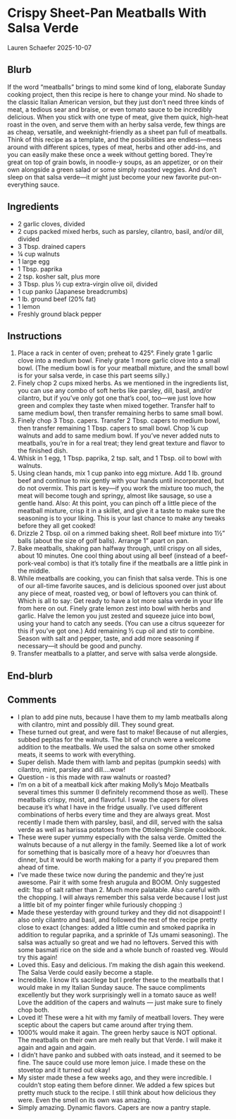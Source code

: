 # Crispy Sheet-Pan Meatballs With Salsa Verde
Lauren Schaefer
2025-10-07

## Blurb

If the word “meatballs” brings to mind some kind of long, elaborate
Sunday cooking project, then this recipe is here to change your mind. No
shade to the classic Italian American version, but they just don’t need
three kinds of meat, a tedious sear and braise, or even tomato sauce to
be incredibly delicious. When you stick with one type of meat, give them
quick, high-heat roast in the oven, and serve them with an herby salsa
verde, few things are as cheap, versatile, and weeknight-friendly as a
sheet pan full of meatballs. Think of this recipe as a template, and the
possibilities are endless—mess around with different spices, types of
meat, herbs and other add-ins, and you can easily make these once a week
without getting bored. They’re great on top of grain bowls, in noodle-y
soups, as an appetizer, or on their own alongside a green salad or some
simply roasted veggies. And don’t sleep on that salsa verde—it might
just become your new favorite put-on-everything sauce.

## Ingredients

- 2 garlic cloves, divided
- 2 cups packed mixed herbs, such as parsley, cilantro, basil, and/or
  dill, divided
- 3 Tbsp. drained capers
- ¼ cup walnuts
- 1 large egg
- 1 Tbsp. paprika
- 2 tsp. kosher salt, plus more
- 3 Tbsp. plus ½ cup extra-virgin olive oil, divided
- 1 cup panko (Japanese breadcrumbs)
- 1 lb. ground beef (20% fat)
- 1 lemon
- Freshly ground black pepper

## Instructions

1.  Place a rack in center of oven; preheat to 425°. Finely grate 1
    garlic clove into a medium bowl. Finely grate 1 more garlic clove
    into a small bowl. (The medium bowl is for your meatball mixture,
    and the small bowl is for your salsa verde, in case this part seems
    silly.)
2.  Finely chop 2 cups mixed herbs. As we mentioned in the ingredients
    list, you can use any combo of soft herbs like parsley, dill, basil,
    and/or cilantro, but if you’ve only got one that’s cool, too—we just
    love how green and complex they taste when mixed together. Transfer
    half to same medium bowl, then transfer remaining herbs to same
    small bowl.
3.  Finely chop 3 Tbsp. capers. Transfer 2 Tbsp. capers to medium bowl,
    then transfer remaining 1 Tbsp. capers to small bowl. Chop ¼ cup
    walnuts and add to same medium bowl. If you’ve never added nuts to
    meatballs, you’re in for a real treat; they lend great texture and
    flavor to the finished dish.
4.  Whisk in 1 egg, 1 Tbsp. paprika, 2 tsp. salt, and 1 Tbsp. oil to
    bowl with walnuts.
5.  Using clean hands, mix 1 cup panko into egg mixture. Add 1 lb.
    ground beef and continue to mix gently with your hands until
    incorporated, but do not overmix. This part is key—if you work the
    mixture too much, the meat will become tough and springy, almost
    like sausage, so use a gentle hand. Also: At this point, you can
    pinch off a little piece of the meatball mixture, crisp it in a
    skillet, and give it a taste to make sure the seasoning is to your
    liking. This is your last chance to make any tweaks before they all
    get cooked!
6.  Drizzle 2 Tbsp. oil on a rimmed baking sheet. Roll beef mixture into
    1½” balls (about the size of golf balls). Arrange 1” apart on pan.
7.  Bake meatballs, shaking pan halfway through, until crispy on all
    sides, about 10 minutes. One cool thing about using all beef
    (instead of a beef-pork-veal combo) is that it’s totally fine if the
    meatballs are a little pink in the middle.
8.  While meatballs are cooking, you can finish that salsa verde. This
    is one of our all-time favorite sauces, and is delicious spooned
    over just about any piece of meat, roasted veg, or bowl of leftovers
    you can think of. Which is all to say: Get ready to have a lot more
    salsa verde in your life from here on out. Finely grate lemon zest
    into bowl with herbs and garlic. Halve the lemon you just zested and
    squeeze juice into bowl, using your hand to catch any seeds. (You
    can use a citrus squeezer for this if you’ve got one.) Add remaining
    ½ cup oil and stir to combine. Season with salt and pepper, taste,
    and add more seasoning if necessary—it should be good and punchy.
9.  Transfer meatballs to a platter, and serve with salsa verde
    alongside.

## End-blurb

## Comments

- I plan to add pine nuts, because I have them to my lamb meatballs
  along with cilantro, mint and possibly dill. They sound great.
- These turned out great, and were fast to make! Because of nut
  allergies, subbed pepitas for the walnuts. The bit of crunch were a
  welcome addition to the meatballs. We used the salsa on some other
  smoked meats, it seems to work with everything.
- Super delish. Made them with lamb and pepitas (pumpkin seeds) with
  cilantro, mint, parsley and dill….wow!
- Question - is this made with raw walnuts or roasted?
- I’m on a bit of a meatball kick after making Molly’s Mojo Meatballs
  several times this summer (I definitely recommend those as well).
  These meatballs crispy, moist, and flavorful. I swap the capers for
  olives because it’s what I have in the fridge usually. I’ve used
  different combinations of herbs every time and they are always great.
  Most recently I made them with parsley, basil, and dill, served with
  the salsa verde as well as harissa potatoes from the Ottolenghi Simple
  cookbook.
- These were super yummy especially with the salsa verde. Omitted the
  walnuts because of a nut allergy in the family. Seemed like a lot of
  work for something that is basically more of a heavy hor d’oeuvres
  than dinner, but it would be worth making for a party if you prepared
  them ahead of time.
- I’ve made these twice now during the pandemic and they’re just
  awesome. Pair it with some fresh arugula and BOOM. Only suggested
  edit: 1tsp of salt rather than 2. Much more palatable. Also careful
  with the chopping. I will always remember this salsa verde because I
  lost just a little bit of my pointer finger while furiously chopping
  :)
- Made these yesterday with ground turkey and they did not disappoint! I
  also only cilantro and basil, and followed the rest of the recipe
  pretty close to exact (changes: added a little cumin and smoked
  paprika in addition to regular paprika, and a sprinkle of TJs umami
  seasoning). The salsa was actually so great and we had no leftovers.
  Served this with some basmati rice on the side and a whole bunch of
  roasted veg. Would try this again!
- Loved this. Easy and delicious. I’m making the dish again this
  weekend. The Salsa Verde could easily become a staple.
- Incredible. I know it’s sacrilege but I prefer these to the meatballs
  that I would make in my Italian Sunday sauce. The sauce compliments
  excellently but they work surprisingly well in a tomato sauce as well!
  Love the addition of the capers and walnuts — just make sure to finely
  chop both.
- Loved it! These were a hit with my family of meatball lovers. They
  were sceptic about the capers but came around after trying them.
- 1000% would make it again. The green herby sauce is NOT optional. The
  meatballs on their own are meh really but that Verde. I will make it
  again and again and again.
- I didn’t have panko and subbed with oats instead, and it seemed to be
  fine. The sauce could use more lemon juice. I made these on the
  stovetop and it turned out okay!
- My sister made these a few weeks ago, and they were incredible. I
  couldn’t stop eating them before dinner. We added a few spices but
  pretty much stuck to the recipe. I still think about how delicious
  they were. Even the smell on its own was amazing.
- Simply amazing. Dynamic flavors. Capers are now a pantry staple.
